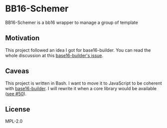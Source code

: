 # BB16-Schemer

BB16-Schemer is a bb16 wrapper to manage a group of template

## Motivation

This project followed an idea I got for base16-builder. You can read the whole discussion at this [base16-builder's issue](https://github.com/alexbooker/base16-builder/issues/20).

## Caveas

This project is written in Bash. I want to move it to JavaScript to be coherent with [base16-builder](https://github.com/alexbooker/base16-builder). I will rewrite it when a core library would be available ([see #50](https://github.com/alexbooker/base16-builder/issues/50)).

## License

MPL-2.0

